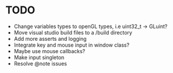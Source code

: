 # TODO

- Change variables types to openGL types, i.e uint32_t -> GLuint?
- Move visual studio build files to a /build directory
- Add more asserts and logging
- Integrate key and mouse input in window class?
- Maybe use mouse callbacks?
- Make input singleton
- Resolve @note issues